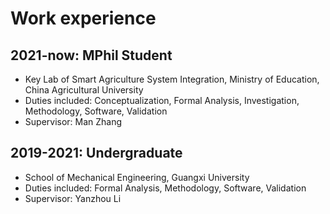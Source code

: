 # Work experience
## 2021-now: MPhil Student
  - Key Lab of Smart Agriculture System Integration, Ministry of Education, China Agricultural University
  - Duties included: Conceptualization, Formal Analysis, Investigation, Methodology, Software, Validation
  - Supervisor: Man Zhang

## 2019-2021: Undergraduate
  - School of Mechanical Engineering, Guangxi University
  - Duties included: Formal Analysis, Methodology, Software, Validation
  - Supervisor: Yanzhou Li